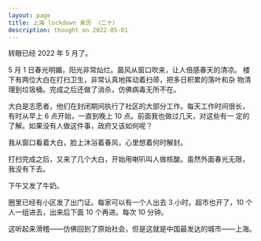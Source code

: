 ```yaml
---
layout: page
title: 上海 lockdown 亲历 （二十）
description: thought on 2022-05-01
---
```



转眼已经 2022 年 5 月了。

5 月 1 日春光明媚，阳光非常灿烂。晨风从窗口吹来，让人倍感春天的清凉。
楼下有两位大白在打扫卫生，非常认真地挥动着扫帚，把多日积累的落叶和杂
物清理到垃圾桶。完成之后还做了消杀，仿佛病毒无所不在。

大白是志愿者，他们在封闭期间执行了社区的大部分工作。每天工作时间很长，
有时从早上 6 点开始，一直到晚上 10 点。前面我也做过几天，对这些有一
定的了解。如果没有人做这件事，政府又该如何呢？

我从窗口看着大白，脸上沐浴着春风，心里想着何时解封。

打扫完成之后，又来了几个大白，开始用喇叭叫人做核酸。虽然外面春光无限，
我没有下去。

下午又发了牛奶。

圈里已经有小区发了出门证。每家可以有一个人出去 3 小时。超市也开了，10
个人一组进去，出来后下面 10 个再进。每次 10 分钟。

这听起来滑稽——仿佛回到了原始社会，但是这就是中国最发达的城市——上海。